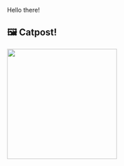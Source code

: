 Hello there!



## 🖼️ Catpost!

<sub>
    <img src="https://cdn2.thecatapi.com/images/Pd9srUgUR.false" height="256">
</sub>

